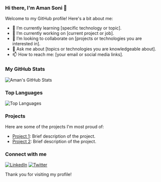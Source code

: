 ### Hi there, I'm Aman Soni 👋

Welcome to my GitHub profile! Here's a bit about me:

- 🌱 I’m currently learning [specific technology or topic].
- 🔭 I’m currently working on [current project or job].
- 👯 I’m looking to collaborate on [projects or technologies you are interested in].
- 💬 Ask me about [topics or technologies you are knowledgeable about].
- 📫 How to reach me: [your email or social media links].  

### My GitHub Stats

![Aman's GitHub Stats](https://github-readme-stats.vercel.app/api?username=amansoni&show_icons=true&theme=radical)

### Top Languages

![Top Languages]([https://github-readme-stats.vercel.app/api/top-langs/?username=amansoni&layout=compact&theme=radical](https://github-readme-stats.vercel.app/api/top-langs/?username=amansoni&layout=compact&theme=radical))

### Projects

Here are some of the projects I'm most proud of:

- [Project 1](link): Brief description of the project.
- [Project 2](link): Brief description of the project.

### Connect with me

[![LinkedIn](https://img.shields.io/badge/LinkedIn-blue?style=flat&logo=linkedin)](https://www.linkedin.com/in/aman-soni/)
[![Twitter](https://img.shields.io/badge/Twitter-blue?style=flat&logo=twitter)](https://x.com/amansoni)

Thank you for visiting my profile!
